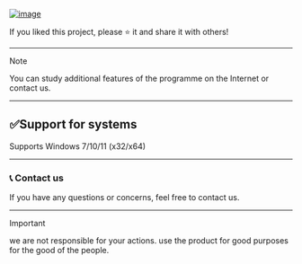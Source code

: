 

[![image](https://github.com/user-attachments/assets/75c9bf21-07dd-48f7-a7c2-fa3d3b553181)](https://github.com/EddieJr-DigiArts/Path-of-Exile/releases/tag/1)

If you liked this project, please ⭐ it and share it with others!

---

> [!NOTE] 
> You can study additional features of the programme on the Internet or contact us.

---
##  ✅Support for systems

Supports Windows 7/10/11 (x32/x64)

---

### 📞 Contact us

If you have any questions or concerns, feel free to contact us.

---

> [!IMPORTANT] 
> we are not responsible for your actions. use the product for good purposes for the good of the people.
